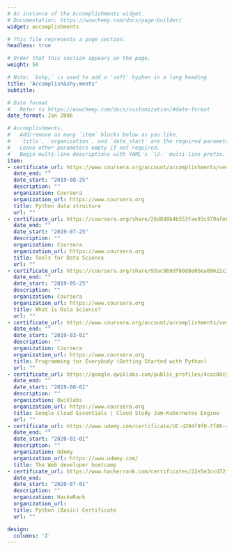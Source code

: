 ```yaml
---
# An instance of the Accomplishments widget.
# Documentation: https://wowchemy.com/docs/page-builder/
widget: accomplishments

# This file represents a page section.
headless: true

# Order that this section appears on the page.
weight: 50

# Note: `&shy;` is used to add a 'soft' hyphen in a long heading.
title: 'Accomplish&shy;ments'
subtitle:

# Date format
#   Refer to https://wowchemy.com/docs/customization/#date-format
date_format: Jan 2006

# Accomplishments.
#   Add/remove as many `item` blocks below as you like.
#   `title`, `organization`, and `date_start` are the required parameters.
#   Leave other parameters empty if not required.
#   Begin multi-line descriptions with YAML's `|2-` multi-line prefix.
item:
- certificate_url: https://www.coursera.org/account/accomplishments/verify/2CJFSPWUD72M
  date_end: ""
  date_start: "2019-08-25"
  description: ""
  organization: Coursera
  organization_url: https://www.coursera.org
  title: Python data structure
  url: ""
- certificate_url: https://coursera.org/share/26d8d0b4b553fae93c979afe6d18bef5
  date_end: ""
  date_start: "2019-07-25"
  description: ""
  organization: Coursera
  organization_url: https://www.coursera.org
  title: Tools for Data Science
  url: ""
- certificate_url: https://coursera.org/share/93ac9b9df60d8e0bea89622c349742ec
  date_end: ""
  date_start: "2019-05-25"
  description: ""
  organization: Coursera
  organization_url: https://www.coursera.org
  title: What is Data Science?
  url: ""
- certificate_url: https://www.coursera.org/account/accomplishments/verify/2CJFSPWUD72M
  date_end: ""
  date_start: "2019-03-01"
  description: ""
  organization: Coursera
  organization_url: https://www.coursera.org
  title: Programming for Everybody (Getting Started with Python)
  url: ""
- certificate_url: https://google.qwiklabs.com/public_profiles/4cac00c9-7fe4-4db7-a1c8-255c36b9fe8f
  date_end: ""
  date_start: "2019-08-01"
  description: ""
  organization: Qwiklabs
  organization_url: https://www.coursera.org
  title: Google Cloud Essentials | Cloud Study Jam-Kubernetes Engine
  url: ""
- certificate_url: https://www.udemy.com/certificate/UC-d294f9f0-7f80-4012-ba26-e53cdd005a13/
  date_end: ""
  date_start: "2020-01-01"
  description: ""
  organization: Udemy
  organization_url: https://www.udemy.com/
  title: The Web developer bootcamp
- certificate_url: https://www.hackerrank.com/certificates/22e5e3ccd72f
  date_end: 
  date_start: "2020-07-01"
  description: ""
  organization: HackeRank
  organization_url: 
  title: Python (Basic) Certificate
  url: ""

design:
  columns: '2' 
---
```

